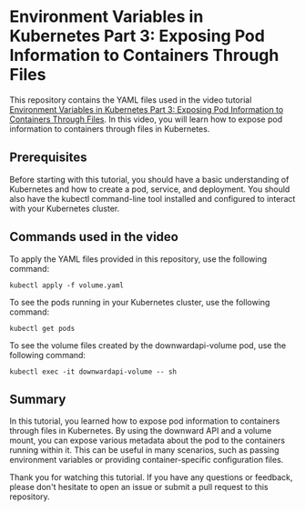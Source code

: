 # Environment Variables in Kubernetes Part 3: Exposing Pod Information to Containers Through Files
This repository contains the YAML files used in the video tutorial [Environment Variables in Kubernetes Part 3: Exposing Pod Information to Containers Through Files](https://youtu.be/fYjYzyZeaXM). In this video, you will learn how to expose pod information to containers through files in Kubernetes.

## Prerequisites
Before starting with this tutorial, you should have a basic understanding of Kubernetes and how to create a pod, service, and deployment. You should also have the kubectl command-line tool installed and configured to interact with your Kubernetes cluster.

## Commands used in the video
To apply the YAML files provided in this repository, use the following command:
```
kubectl apply -f volume.yaml
```

To see the pods running in your Kubernetes cluster, use the following command:
```
kubectl get pods
```

To see the volume files created by the downwardapi-volume pod, use the following command:
```
kubectl exec -it downwardapi-volume -- sh
```

## Summary
In this tutorial, you learned how to expose pod information to containers through files in Kubernetes. By using the downward API and a volume mount, you can expose various metadata about the pod to the containers running within it. This can be useful in many scenarios, such as passing environment variables or providing container-specific configuration files.

Thank you for watching this tutorial. If you have any questions or feedback, please don't hesitate to open an issue or submit a pull request to this repository.
